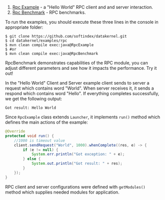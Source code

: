1. [Rpc Example](https://github.com/softindex/datakernel/blob/master/examples/rpc/src/main/java/io/datakernel/examples/RpcExample.java) - 
a "Hello World" RPC client and and server interaction.
2. [Rpc Benchmark](https://github.com/softindex/datakernel/blob/master/examples/rpc/src/main/java/io/datakernel/examples/RpcBenchmark.java) - 
RPC benchmarks.

To run the examples, you should execute these three lines in the console in appropriate folder:
```
$ git clone https://github.com/softindex/datakernel.git
$ cd datakernel/examples/rpc
$ mvn clean compile exec:java@RpcExample
$ #or
$ mvn clean compile exec:java@RpcBenchmark
```
RpcBenchmark demonstrates capabilities of the RPC module, you can adjust different parameters and see how it impacts the 
performance. Try it out!

In the "Hello World" Client and Server example client sends to server a request which contains word "World". When server 
receives it, it sends a respond which contains word "Hello". If everything completes successfully, we get the following 
output:
```
Got result: Hello World
```
Since `RpcExample` class extends `Launcher`, it implements `run()` method which defines the main actions of the example:
```java
@Override
protected void run() {
	//1000 is timeout value
	client.sendRequest("World", 1000).whenComplete((res, e) -> {
		if (e != null) {
			System.err.println("Got exception: " + e);
		} else {
			System.out.println("Got result: " + res);
		}
	});
}
```
RPC client and server configurations were defined with `getModules()` method which supplies needed modules for application.